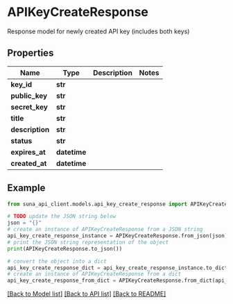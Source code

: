 # APIKeyCreateResponse

Response model for newly created API key (includes both keys)

## Properties

Name | Type | Description | Notes
------------ | ------------- | ------------- | -------------
**key_id** | **str** |  | 
**public_key** | **str** |  | 
**secret_key** | **str** |  | 
**title** | **str** |  | 
**description** | **str** |  | 
**status** | **str** |  | 
**expires_at** | **datetime** |  | 
**created_at** | **datetime** |  | 

## Example

```python
from suna_api_client.models.api_key_create_response import APIKeyCreateResponse

# TODO update the JSON string below
json = "{}"
# create an instance of APIKeyCreateResponse from a JSON string
api_key_create_response_instance = APIKeyCreateResponse.from_json(json)
# print the JSON string representation of the object
print(APIKeyCreateResponse.to_json())

# convert the object into a dict
api_key_create_response_dict = api_key_create_response_instance.to_dict()
# create an instance of APIKeyCreateResponse from a dict
api_key_create_response_from_dict = APIKeyCreateResponse.from_dict(api_key_create_response_dict)
```
[[Back to Model list]](../README.md#documentation-for-models) [[Back to API list]](../README.md#documentation-for-api-endpoints) [[Back to README]](../README.md)


